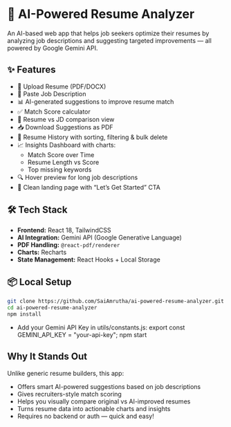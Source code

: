 # 🚀 AI-Powered Resume Analyzer

An AI-based web app that helps job seekers optimize their resumes by analyzing job descriptions and suggesting targeted improvements — all powered by Google Gemini API.

## ✨ Features

- 📄 Upload Resume (PDF/DOCX)
- 📝 Paste Job Description
- 📊 AI-generated suggestions to improve resume match
- ✅ Match Score calculator
- 📎 Resume vs JD comparison view
- 📥 Download Suggestions as PDF
- 📂 Resume History with sorting, filtering & bulk delete
- 📈 Insights Dashboard with charts:
  - Match Score over Time
  - Resume Length vs Score
  - Top missing keywords
- 🔍 Hover preview for long job descriptions
- 🧭 Clean landing page with “Let’s Get Started” CTA

## 🛠 Tech Stack

- **Frontend:** React 18, TailwindCSS
- **AI Integration:** Gemini API (Google Generative Language)
- **PDF Handling:** `@react-pdf/renderer`
- **Charts:** Recharts
- **State Management:** React Hooks + Local Storage

## 📦 Local Setup

```bash
git clone https://github.com/SaiAmrutha/ai-powered-resume-analyzer.git
cd ai-powered-resume-analyzer
npm install
```

- Add your Gemini API Key in utils/constants.js:
  export const GEMINI_API_KEY = "your-api-key";
  npm start

## Why It Stands Out

Unlike generic resume builders, this app:

- Offers smart AI-powered suggestions based on job descriptions
- Gives recruiters-style match scoring
- Helps you visually compare original vs AI-improved resumes
- Turns resume data into actionable charts and insights
- Requires no backend or auth — quick and easy!
